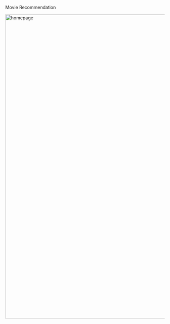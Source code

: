 Movie Recommendation

<img width="960" alt="homepage" src="https://github.com/samark02/movie_recommendation/assets/97296526/748a4ef4-ed1f-465b-8aec-96bfe1fb6358">
